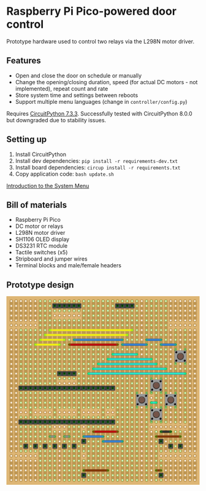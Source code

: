 # Raspberry Pi Pico-powered door control

Prototype hardware used to control two relays via the L298N motor driver.

## Features

- Open and close the door on schedule or manually
- Change the opening/closing duration, speed (for actual DC motors - not implemented), repeat count and rate
- Store system time and settings between reboots
- Support multiple menu languages (change in `controller/config.py`)

Requires [CircuitPython 7.3.3](https://github.com/adafruit/circuitpython/releases/tag/7.3.3).
Successfully tested with CircuitPython 8.0.0 but downgraded due to stability issues.

## Setting up

1. Install CircuitPython
2. Install dev dependencies: `pip install -r requirements-dev.txt`
3. Install board dependencies: `circup install -r requirements.txt`
4. Copy application code: `bash update.sh`

[Introduction to the System Menu](INTRO.md)

## Bill of materials

- Raspberry Pi Pico
- DC motor or relays
- L298N motor driver
- SH1106 OLED display
- DS3231 RTC module
- Tactile switches (x5)
- Stripboard and jumper wires
- Terminal blocks and male/female headers

## Prototype design

![](assets/bb.png)
